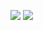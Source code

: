 <img src="https://img.shields.io/badge/c-00599C?Style=flat-squares&logo=c&logoColor=white"> <img src="https://img.shields.io/badge/Java-00599C?Style=flat-squares&logo=Java&logoColor=Orange">


